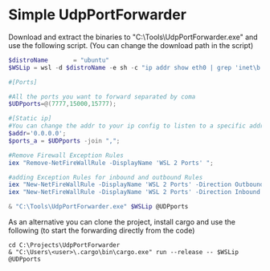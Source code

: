 # Simple UdpPortForwarder

Download and extract the binaries to "C:\Tools\UdpPortForwarder.exe" and use the following script.
(You can change the download path in the script)

```powershell
$distroName       = "ubuntu"
$WSLip = wsl -d $distroName -e sh -c "ip addr show eth0 | grep 'inet\b' | awk '{print `$2}' | cut -d/ -f1"

#[Ports]

#All the ports you want to forward separated by coma
$UDPports=@(7777,15000,15777);

#[Static ip]
#You can change the addr to your ip config to listen to a specific address
$addr='0.0.0.0';
$ports_a = $UDPports -join ",";

#Remove Firewall Exception Rules
iex "Remove-NetFireWallRule -DisplayName 'WSL 2 Ports' ";

#adding Exception Rules for inbound and outbound Rules
iex "New-NetFireWallRule -DisplayName 'WSL 2 Ports' -Direction Outbound -LocalPort $ports_a -Action Allow -Protocol UDP";
iex "New-NetFireWallRule -DisplayName 'WSL 2 Ports' -Direction Inbound -LocalPort $ports_a -Action Allow -Protocol UDP";

& "C:\Tools\UdpPortForwarder.exe" $WSLip @UDPports
```

As an alternative you can clone the project, install cargo and use the following
(to start the forwarding directly from the code)

```
cd C:\Projects\UdpPortForwarder
& "C:\Users\<user>\.cargo\bin\cargo.exe" run --release -- $WSLip @UDPports
```